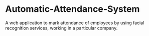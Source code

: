 # Automatic-Attendance-System
A web application to mark attendance of employees by using facial recognition services, working in a particular company.
